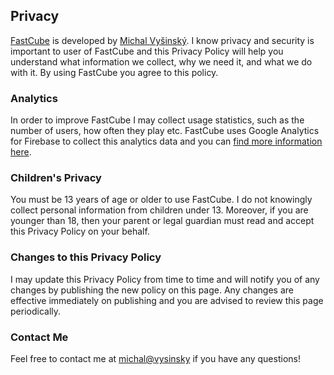﻿## Privacy

[FastCube](https://fastcube.vysinsky.cz) is developed by [Michal Vyšinský](https://vysinsky.cz/). I know privacy and security is important to user of FastCube and this Privacy Policy will help you understand what information we collect, why we need it, and what we do with it. By using FastCube you agree to this policy.

### Analytics
In order to improve FastCube I may collect usage statistics, such as the number of users, how often they play etc. FastCube uses Google Analytics for Firebase to collect this analytics data and you can [find more information here](https://policies.google.com/technologies/partner-sites).

### Children's Privacy
You must be 13 years of age or older to use FastCube. I do not knowingly collect personal information from children under 13. Moreover, if you are younger than 18, then your parent or legal guardian must read and accept this Privacy Policy on your behalf.

### Changes to this Privacy Policy
I may update this Privacy Policy from time to time and will notify you of any changes by publishing the new policy on this page. Any changes are effective immediately on publishing and you are advised to review this page periodically.

### Contact Me
Feel free to contact me at [michal@vysinsky](mailto:michal@vysinsky) if you have any questions!
